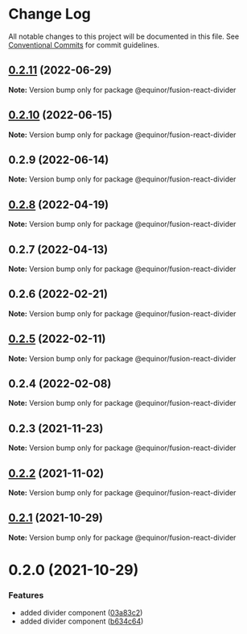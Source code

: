 # Change Log

All notable changes to this project will be documented in this file.
See [Conventional Commits](https://conventionalcommits.org) for commit guidelines.

## [0.2.11](https://github.com/equinor/fusion-react-components/compare/@equinor/fusion-react-divider@0.2.10...@equinor/fusion-react-divider@0.2.11) (2022-06-29)

**Note:** Version bump only for package @equinor/fusion-react-divider





## [0.2.10](https://github.com/equinor/fusion-react-components/compare/@equinor/fusion-react-divider@0.2.9...@equinor/fusion-react-divider@0.2.10) (2022-06-15)

**Note:** Version bump only for package @equinor/fusion-react-divider





## 0.2.9 (2022-06-14)

**Note:** Version bump only for package @equinor/fusion-react-divider





## [0.2.8](https://github.com/equinor/fusion-react-components/compare/@equinor/fusion-react-divider@0.2.7...@equinor/fusion-react-divider@0.2.8) (2022-04-19)

**Note:** Version bump only for package @equinor/fusion-react-divider





## 0.2.7 (2022-04-13)

**Note:** Version bump only for package @equinor/fusion-react-divider





## 0.2.6 (2022-02-21)

**Note:** Version bump only for package @equinor/fusion-react-divider





## [0.2.5](https://github.com/equinor/fusion-react-components/compare/@equinor/fusion-react-divider@0.2.4...@equinor/fusion-react-divider@0.2.5) (2022-02-11)

**Note:** Version bump only for package @equinor/fusion-react-divider





## 0.2.4 (2022-02-08)

**Note:** Version bump only for package @equinor/fusion-react-divider





## 0.2.3 (2021-11-23)

**Note:** Version bump only for package @equinor/fusion-react-divider





## [0.2.2](https://github.com/equinor/fusion-react-components/compare/@equinor/fusion-react-divider@0.2.1...@equinor/fusion-react-divider@0.2.2) (2021-11-02)

**Note:** Version bump only for package @equinor/fusion-react-divider





## [0.2.1](https://github.com/equinor/fusion-react-components/compare/@equinor/fusion-react-divider@0.2.0...@equinor/fusion-react-divider@0.2.1) (2021-10-29)

**Note:** Version bump only for package @equinor/fusion-react-divider





# 0.2.0 (2021-10-29)


### Features

* added divider component ([03a83c2](https://github.com/equinor/fusion-react-components/commit/03a83c2e783ee70998774a8f112712aa42b0118a))
* added divider component ([b634c64](https://github.com/equinor/fusion-react-components/commit/b634c64b16871de8cf17cb32bb11d51f006f6c00))
